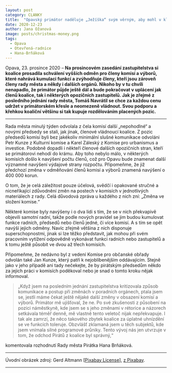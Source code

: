 ```yaml
---
layout: post
category: CLANKY
title:  "Opavský primátor naděluje „Ježíška“ svým věrným, aby mohl v klidu vládnout. Další dva zástupce Pirátů to stálo post v čele komisí"
date: 2020-12-23
author: Jana Ožanová
image: posts/christmas-money.png
tags:
  - Opava
  - Otevřená-radnice
  - Hana-Brňáková
---
```


Opava, 23. prosince 2020 – **Na prosincovém zasedání zastupitelstva si koalice prosadila schválení vyšších odměn pro členy komisí a výborů, které nahrává kumulaci funkcí a zvýhodňuje členy, kteří jsou zároveň členy rady města a někdy i dalších orgánů. Nikoho by v tu chvíli nenapadlo, že primátor půjde ještě dál a bude pokračovat v uplácení jak členů koalice, tak i některých opozičních zastupitelů. Jak je zřejmé z posledního jednání rady města, Tomáš Navrátil se chce za každou cenu udržet v primátorském křesle a neomezeně vládnout. Svou podporu a křehkou koaliční většinu si tak kupuje rozdělováním placených pozic.**

<hr />

Rada města minulý týden odvolala z čela komisí další „nepohodlné“ a novými předsedy se stali, jak jinak, členové vládnoucí koalice. Z pozic předsedů komisí byli bez jakékoliv minimální slušné komunikace odvoláni Petr Kunze z Kulturní komise a Karel Záleský z Komise pro urbanismus a investice. Podobně dopadli i někteří členové dalších opozičních stran, kteří se primátorovi nehodí do krámu. Aby toho nebylo málo, v některých komisích došlo k navýšení počtu členů, což pro Opavu bude znamenat další významné navýšení výdajové strany rozpočtu. Připomeňme, že již předchozí změna v odměňování členů komisí a výborů znamená navýšení o 400 000 korun.

O tom, že je celá záležitost pouze účelová, svědčí i opakované stručné a nicneříkající zdůvodnění změn na postech v komisích v jednotlivých materiálech z rady. Celá důvodová zpráva u každého z nich zní: „Změna ve složení komise.“

Některé komise byly navýšeny i o dva lidi s tím, že se v nich překvapivě objevili samotní radní, takže podle nových pravidel se jim budou kumulovat funkce radních, předsedů nebo členů jedné, či více komisí. A s tím se opět navýší jejich odměny. Navíc zřejmě většina z nich disponuje superschopnostmi, jinak si lze těžko představit, jak mohou při svém pracovním vytížení odpovědně vykonávat funkci radních nebo zastupitelů a k tomu ještě působit ve dvou až třech komisích.

Připomeňme, že nedávno byl z vedení Komise pro občanské obřady odvolán také Jan Kunze, který patří k nejoblíbenějším oddávajícím. Stejně jako v jeho případě ani tady nečekejte, že by pirátským předsedům někdo za jejich práci v komisích poděkoval nebo je snad o tomto kroku nějak informoval.

> „Když jsem na posledním jednání zastupitelstva kritizovala způsob komunikace a postup při změnách v poradních orgánech, ptala jsem se, jestli máme čekat ještě nějaké další změny v obsazení komisí a výborů. Primátor mě ujišťoval, že ne. Po své zkušenosti z působení na pozici náměstkyně, kde jsem se s jeho změnami v rétorice a názorech setkávala téměř denně, mě vlastně tento veletoč nijak nepřekvapuje. I tak ale zamrzí, že něco takového zbytek koalice za úplatné uhnízdění se ve funkcích toleruje. Obzvlášť zklamaná jsem u těch subjektů, kde jsem vnímala silné programové průniky. Tento vývoj nás jen utvrzuje v tom, že odchod Pirátů z koalice byl správný,“

komentovala rozhodnutí Rady města Pirátka Hana Brňáková.

---

Úvodní obrázek zdroj: Gerd Altmann \[[Pixabay License](https://pixabay.com/service/license/)\], [z Pixabay](https://pixabay.com/cs/photos/v%C3%A1no%C4%8Dn%C3%AD-bonus-pen%C3%ADze-d%C3%A1rek-ru%C4%8Dn%C3%AD-2947946/).

- - -
